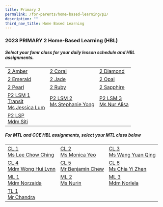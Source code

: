 ```yaml
---
title: Primary 2
permalink: /for-parents/home-based-learning/p2/
description: ""
third_nav_title: Home Based Learning
---
```

<h3><b>2023 PRIMARY 2 Home-Based Learning (HBL)</b></h3>
<h5>Select your fomr class for your daily lesson schedule and HBL assignments.</h5>
<table>
	<tbody>
		<tr>
		<td><a target="_blank" href="https://docs.google.com/spreadsheets/d/1dQXRuEXcD75j_cX_uorBkMOmf59NDk8_9mL8ska577s/edit?usp=drive_link">2 Amber</a></td>
		<td><a target="_blank" href="https://docs.google.com/spreadsheets/d/19UyXOWKGVwuJ7boavlOduxFcujV0WpEoouVymEZqzBE/edit?usp=drive_link">2 Coral</a></td>
		<td><a target="_blank" href="https://docs.google.com/spreadsheets/d/1_pj4IJ0vefWL2QyYExyVbrDOur6UdJHDXHXNAUknR2I/edit?usp=drive_link">2 Diamond</a></td>
	</tr>
			<tr>
		<td><a target="_blank" href="https://docs.google.com/spreadsheets/d/1_YSGS0EedR0JUDjU5mHR1m1d873v9JE2dSrycGFxBIs/edit?usp=drive_link">2 Emerald</a></td>
		<td><a target="_blank" href="https://docs.google.com/spreadsheets/d/1zquggQrGtcV5xLtPL1H0Pu3K1r0zJX478sycmY0qRb8/edit?usp=drive_link">2 Jade</a></td>
		<td><a target="_blank" href="https://docs.google.com/spreadsheets/d/1mfmhemNdiiYnvLx52x1uebvPVMQpmun4SJdvy6hF_s0/edit?usp=drive_link">2 Opal</a></td>
	</tr>
			<tr>
		<td><a target="_blank" href="https://docs.google.com/spreadsheets/d/1KIHwkbspqkzC1zhOaftKUJOsu1k3Rt0v2XhWE3XTEbw/edit?usp=drive_link">2 Pearl</a></td>
		<td><a target="_blank" href="https://docs.google.com/spreadsheets/d/1JFkbeQG0pwW1Q7rSQIVYR_19loZw8SBMDwGcmWA7sag/edit?usp=drive_link">2 Ruby</a></td>
		<td><a target="_blank" href="https://docs.google.com/spreadsheets/d/1g7GdMmi1CCexyXCyCSZQZZZ5t_wmnspD4wPTdR1LE_I/edit?usp=drive_link">2 Sapphire</a></td>
	</tr>
		<tr>
		<td><a target="_blank" href="https://docs.google.com/spreadsheets/d/1QkqesmXkI1yln5uTjw0RhlBvaodKtuyy81W09IqOZLs/edit?usp=drive_link">P2 LSM 1 <br>Transit <br> Ms Jessica Lum</a></td>
		<td><a target="_blank" href="https://docs.google.com/spreadsheets/d/1QkqesmXkI1yln5uTjw0RhlBvaodKtuyy81W09IqOZLs/edit?usp=drive_link">P2 LSM 2 <br> Ms Stephanie Yong</a></td>
		<td><a target="_blank" href="https://docs.google.com/spreadsheets/d/1QkqesmXkI1yln5uTjw0RhlBvaodKtuyy81W09IqOZLs/edit?usp=drive_link">P2 LSM 3 <br> Ms Nur Alisa</a></td>
	</tr>
		<tr>
		<td><a target="_blank" href="https://docs.google.com/spreadsheets/d/1ynQl3GIyEBb3A5ih7RWEzN7Qw6T-jQdRNWeMvatZtes/edit?usp=drive_link">P2 LSP <br> Mdm Siti</a></td>
		</tr>
		</tbody>
</table>

<h5>For MTL and CCE HBL assignments, select your MTL class below</h5>
<table>
  <tbody>
    <tr>
    <td><a target="_blank" href="https://docs.google.com/spreadsheets/d/19lmFrf6lnZinAk22RgzSJzQhKePWp33odlMLJI8TYzE/edit?usp=drive_link">CL 1 <br>Ms Lee Chow Ching</a></td>
    <td><a target="_blank" href="https://docs.google.com/spreadsheets/d/1dtSw3i5ySjrt6Mhs58JghCqpONiccVG_0xdF8ORJ_Zc/edit?usp=drive_link">CL 2 <br>Ms Monica Yeo</a></td>
    <td><a href="https://docs.google.com/spreadsheets/d/1RBZWohENOfxWjg8v_uNDoJiWBdjGpBYbmYrJriirnfo/edit?usp=drive_link">CL 3 <br>Ms Wang Yuan Qing</a></td>
  </tr>
		<tr>
    <td><a target="_blank" href="https://docs.google.com/spreadsheets/d/1zeCfozHMr5PZ65IMXOBHcWSaw_ySdyAoh0STafwQYDc/edit?usp=drive_link">CL 4 <br>Mdm Wong Hui Lynn</a></td>
    <td><a target="_blank" href="https://docs.google.com/spreadsheets/d/149qa_x_grmpNPFACvs_MvOFEbGab5ivYDN6SmdaAyI0/edit?usp=drive_link">CL 5 <br>Mr Benjamin Chew</a></td>
    <td><a target="_blank" href="https://docs.google.com/spreadsheets/d/1HS-P1RfZhwoDU9NxHn1PYX3WKUDHW2wXYVQpul4YS9U/edit?usp=drive_link">CL 6 <br>Ms Chia Yi Zhen</a></td>
  </tr>
		<tr>
    <td><a target="_blank" href="https://docs.google.com/spreadsheets/d/1aMoMEP4aoVaWqE4MLQJ37AdMdlbOhOY_/edit?usp=drive_link&amp;ouid=118052901982246903681&amp;rtpof=true&amp;sd=true">ML 1<br>Mdm Norzaida</a></td>
    <td><a target="_blank" href="https://docs.google.com/spreadsheets/d/198p7-spNsW_L5Fo0iga7EYcdzHOpcP_r/edit?usp=drive_link&amp;ouid=118052901982246903681&amp;rtpof=true&amp;sd=true">ML 2 <br>Ms Nurin</a></td>
    <td><a target="_blank" href="https://docs.google.com/spreadsheets/d/1PdesWsmxFSdYE4WuUcTA_buvXf1mIdUY/edit?usp=drive_link&amp;ouid=118052901982246903681&amp;rtpof=true&amp;sd=true">ML 3<br>Mdm Norlela</a></td>
  </tr>
			<tr>
    <td><a target="_blank" href="https://docs.google.com/spreadsheets/d/1oZ3B5vUJdTGkczRc2JWFGq7J-jLxyQWLoo6DBmCOyE8/edit?usp=drive_link">TL 1<br>Mr Chandra</a></td>
  </tr>
	</tbody></table>